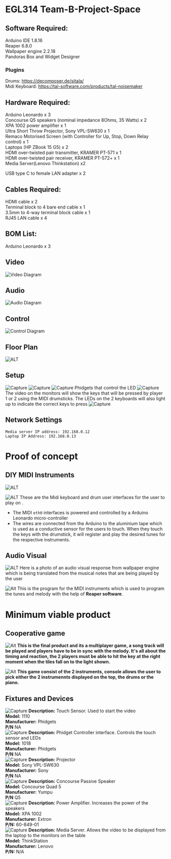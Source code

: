 # EGL314 Team-B-Project-Space

## Software Required:<br>

Arduino IDE 1.8.16<br>
Reaper 6.8.0<br>
Wallpaper engine 2.2.18 <br>
Pandoras Box and Widget Designer<br>
### **Plugins**
Drums: https://decomposer.de/sitala/ <br>
Midi Keyboard: https://tal-software.com/products/tal-noisemaker<br>


## Hardware Required:<br>
Arduino Leonardo x 3<br>
Concourse Q5 speakers (nominal impedance 8Ohms, 35 Watts) x 2<br>
XPA 1002 power amplifier x 1<br>
Ultra Short Throw Projector, Sony VPL-SW630 x 1<br>
Remaco Motorised Screen (with Controller for Up, Stop, Down Relay control) x 1<br>
Laptops (HP ZBook 15 G5) x 2<br>
HDMI over-twisted pair transmitter, KRAMER PT-571 x 1<br>
HDMI over-twisted pair receiver, KRAMER PT-572+ x 1<br>
Media Server(Lenovo Thinkstation) x2<br>

USB type C to female LAN adapter x 2<br>

## Cables Required:<br>
HDMI cable x 2<br>
Terminal block to 4 bare end cable x 1<br>
3.5mm to 4-way terminal block cable x 1<br>
RJ45 LAN cable x 4<br>

## BOM List:<br>
Arduino Leonardo x 3

## Video 
![Video Diagram](images/Video.jpg)
## Audio
![Audio Diagram](images/Audio.jpg)
## Control
![Control Diagram](images/controlphoto.jpeg)

## Floor Plan
![ALT](images/FloorPlan.jpg)

## Setup 
![Capture](images/setup.jpg)
![Capture](images/server.jpg)
![Capture](images/phidget_setup2.jpg)
Phidgets that control the LED
![Capture](images/keyboardled.jpg)
The video on the monitors will show the keys that will be pressed by player 1 or 2 using the MIDI drumsticks. The LEDs on the 2 keyboards will also light up to indicate the correct keys to press
![Capture](images/rack2.jpg)
## Network Settings
```
Media server IP address: 192.168.0.12 
Laptop IP Address: 192.168.0.13
```
# Proof of concept 
## DIY MIDI Instruments
![ALT](images/MIDI_Keyboard.jpg)


![ALT](images/Drum.jpg)
These are the Midi keyboard and drum user interfaces for the user to play on .
* The MIDI `eth0` interfaces is powered and controlled by a Arduino Leonardo micro-controller 
* The wires are connected from the Arduino to the aluminium tape which is used as a conductive sensor for the users to touch. When they touch the keys with the drumstick, it will register and play the desired tunes for the respective instruments.
## Audio Visual
![ALT](images/AudioVisual.jpg)
Here is a photo of an audio visual response from wallpaper engine which is being translated from the musical notes that are being played by the user

![Alt](images/MIDIcode.jpg)
This is the program for the MIDI instruments which is used to program the tunes and melody with the help of **Reaper software**.

# Minimum viable product
## Cooperative game
![Alt](images/Multiplayer.jpg)
__This is the final product and its a multiplayer game, a song track will be played and players have to be in sync with the melody. It's all about the timing and reaction, the  2 players must be able to hit the key at the right moment when the tiles fall on to the light shown.__

![Alt](images/Percussion.jpg)
__This game consist of the 2 instruments, console allows the user to pick either the 2 instrumennts displayed on the top, the drums or the piano.__

## Fixtures and Devices

![Capture](images/TouchSensor.jpg)
**Description:** Touch Sensor. Used to start the video <br>
**Model:** 1110 <br>
**Manufacturer:** Phidgets <br>
**P/N** NA <br>
![Capture](images/Phidget_Interface.jpg)
**Description:** Phidget Controller interface. Controls the touch sensor and LEDs <br>
**Model:** 1018 <br>
**Manufacturer:** Phidgets <br>
**P/N** NA <br>
![Capture](images/Projector.jpg)
**Description:** Projector <br>
**Model:** Sony VPL-SW630 <br>
**Manufacturer:** Sony <br>
**P/N** NA <br>
![Capture](images/Speaker1.jpg)
**Description:** Concourse Passive Speaker <br>
**Model:** Concourse Quad 5  <br>
**Manufacturer:** Yumpu <br>
**P/N** Q5 <br>
![Capture](images/XPA1002Amp.jpg)
**Description:** Power Amplifier. Increases the power of the speakers<br>
**Model:** XPA 1002 <br>
**Manufacturer:** Extron <br>
**P/N:** 60-849-01 <br>
![Capture](images/server.jpg)
**Description:** Media Server. Allows the video to be displayed from the laptop to the monitors on the table<br>
**Model:** ThinkStation <br>
**Manufacturer:** Lenovo <br>
**P/N:** N/A <br>









